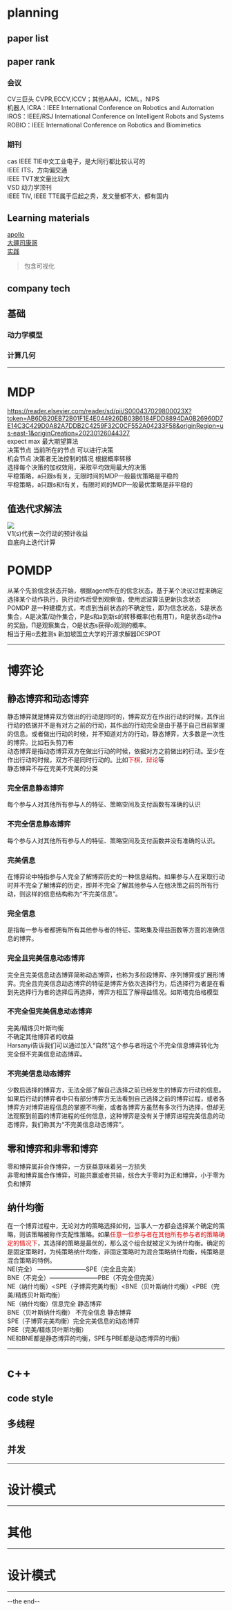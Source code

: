 # planning
## paper list
## paper rank
### 会议
CV三巨头 CVPR,ECCV,ICCV；其他AAAI，ICML，NIPS <br />
机器人 ICRA：IEEE International Conference on Robotics and Automation <br />
IROS：IEEE/RSJ International Conference on Intelligent Robots and Systems <br />
ROBIO：IEEE International Conference on Robotics and Biomimetics <br />
### 期刊
cas
IEEE TIE中文工业电子，是大同行都比较认可的 <br />
IEEE ITS，方向偏交通 <br />
IEEE TVT发文量比较大 <br />
VSD 动力学顶刊 <br />
IEEE TIV, IEEE TTE属于后起之秀，发文量都不大，都有国内 <br />
## Learning materials
[apollo](https://apollo.baidu.com/) <br />
[大疆司康哥](https://scholar.google.com.hk/citations?hl=zh-CN&user=Yv4WunEAAAAJ) <br />
[实践](https://github.com/zhm-real/PathPlanning) <br />
> 包含可视化 <br />

## company tech
## 基础
### 动力学模型
### 计算几何
--------------------------------------------------
# MDP
https://reader.elsevier.com/reader/sd/pii/S000437029800023X?token=AB6DB20EB72B01F1E4E044926DB03B6184FDD8894DA0B26960D7E14C3C429D0A82A7DDB2C4259F32C0CF552A04233F58&originRegion=us-east-1&originCreation=20230126044327 <br />
expect max 最大期望算法 <br />
决策节点 当前所在的节点 可以进行决策 <br />
机会节点 决策者无法控制的情况 根据概率转移 <br />
选择每个决策的加权效用，采取平均效用最大的决策 <br />
平稳策略，a只跟s有关，无限时间的MDP一般最优策略是平稳的 <br />
平稳策略，a只跟s和t有关，有限时间的MDP一般最优策略是非平稳的 <br />
## 值迭代求解法
![](https://user-images.githubusercontent.com/64729643/214764603-05899423-eeb1-4b29-9221-684945103621.png) <br />
V1(s)代表一次行动的预计收益 <br />
自底向上迭代计算 <br />
# POMDP <br />
从某个先验信念状态开始，根据agent所在的信念状态，基于某个决议过程来确定选择某个动作执行，执行动作后受到观察值，使用滤波算法更新执念状态<br />
POMDP 是一种建模方式，考虑到当前状态的不确定性，即为信念状态，S是状态集合，A是决策/动作集合，P是s和a到新s的转移概率(也有用T)，R是状态s动作a的奖励，Π是观察集合，O是状态s获得o观测的概率。<br />
相当于用o去推测s
新加坡国立大学的开源求解器DESPOT <br />

-------------------------------------------------
# 博弈论
## 静态博弈和动态博弈
静态博弈就是博弈双方做出的行动是同时的，博弈双方在作出行动的时候，其作出行动的依据并不是有对方之前的行动，其作出的行动完全是由于基于自己目前掌握的信息。或者做出行动的时候，并不知道对方的行动，静态博弈，大多数是一次性的博弈。比如石头剪刀布<br />
动态博弈是指动态博弈双方在做出行动的时候，依据对方之前做出的行动。至少在作出行动的时候，双方不是同时行动的。比如<font color="#dd0000">下棋，辩论</font>等<br />
静态博弈不存在完美不完美的分类 <br />
### 完全信息静态博弈
每个参与人对其他所有参与人的特征、策略空间及支付函数有准确的认识 <br />
### 不完全信息静态博弈
每个参与人对其他所有参与人的特征、策略空间及支付函数并没有准确的认识。<br />
### 完美信息
在博弈论中特指参与人完全了解博弈历史的一种信息结构。如果参与人在采取行动时并不完全了解博弈的历史，即并不完全了解其他参与人在他决策之前的所有行动，则这样的信息结构称为“不完美信息”。<br />
### 完全信息
是指每一参与者都拥有所有其他参与者的特征、策略集及得益函数等方面的准确信息的博弈。<br />
### 完全且完美信息动态博弈
完全且完美信息动态博弈简称动态博弈，也称为多阶段博弈、序列博弈或扩展形博弈。完全且完美信息动态博弈的特征是博弈方依次选择行为，后选择行为者是在看到先选择行为者的选择后再选择，博弈方相互了解得益情况。如斯塔克伯格模型<br />
### 不完全但完美信息动态博弈
完美/精炼贝叶斯均衡 <br />
不确定其他博弈者的收益 <br />
Harsanyi告诉我们可以通过加入“自然”这个参与者将这个不完全信息博弈转化为完全但不完美信息动态博弈。 <br />
### 不完美信息动态博弈
少数后选择的博弈方，无法全部了解自己选择之前已经发生的博弈方行动的信息。如果后行动的博弈者中只有部分博弈方无法看到自己选择之前的博弈过程，或者各博弈方对博弈进程信息的掌握不均衡，或者各博弈方虽然有多次行为选择，但却无法观察到前面的博弈进程的任何信息，这种博弈是没有关于博弈进程完美信息的动态博弈，我们称其为“不完美信息动态博弈”。 <br />
## 零和博弈和非零和博弈

零和博弈属非合作博弈，一方获益意味着另一方损失 <br />
非零和博弈属合作博弈，可能共赢或者共输，综合大于零时为正和博弈，小于零为负和博弈 <br />
## 纳什均衡
在一个博弈过程中，无论对方的策略选择如何，当事人一方都会选择某个确定的策略，则该策略被称作支配性策略。如果<font color="#dd0000">任意一位参与者在其他所有参与者的策略确定的情况下</font>，其选择的策略是最优的，那么这个组合就被定义为纳什均衡。确定的是固定策略时，为纯策略纳什均衡，非固定策略时为混合策略纳什均衡，纯策略是混合策略的特例。 <br />
NE(完全） ————————SPE（完全且完美） <br />
BNE（不完全）————————PBE（不完全但完美） <br />
NE（纳什均衡）<SPE（子博弈完美均衡）<BNE（贝叶斯纳什均衡）<PBE（完美/精炼贝叶斯均衡） <br />
NE（纳什均衡）信息完全 静态博弈 <br />
BNE（贝叶斯纳什均衡） 不完全信息 静态博弈 <br />
SPE（子博弈完美均衡）完全完美信息的动态博弈 <br />
PBE（完美/精炼贝叶斯均衡） <br />
NE和BNE都是静态博弈的均衡，SPE与PBE都是动态博弈的均衡） <br />

--------------------------------------------------

# c++
## code style
## 多线程
## 并发

--------------------------------------------------
# 设计模式
--------------------------------------------------
# 其他
--------------------------------------------------
# 设计模式
--------------------------------------------------
--the end--
